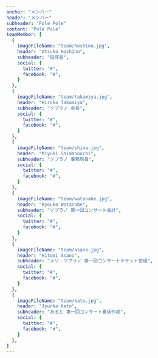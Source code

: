 ```yaml
---
anchor: "メンバー"
header: "メンバー"
subheader: "Pole Pole"
content: "Pole Pole"
teamMember: [
  {
    imageFileName: "team/hoshino.jpg",
    header: "Atsuko Hoshino",
    subheader: "指揮者",
    social: {
      twitter: "#",
      facebook: "#",
    }
  },
  {
    imageFileName: "team/takamiya.jpg",
    header: "Hiroko Takamiya",
    subheader: "ソプラノ 会長",
    social: {
      twitter: "#",
      facebook: "#",
    }
  },
  {
    imageFileName: "team/shima.jpg",
    header: "Miyuki Shimanouchi",
    subheader: "ソプラノ 事務局員",
    social: {
      twitter: "#",
      facebook: "#",
    }
  },
  {
    imageFileName: "team/watanabe.jpg",
    header: "Kyouko Watanabe",
    subheader: "ソプラノ 第一回コンサート会計",
    social: {
      twitter: "#",
      facebook: "#",
    }
  },
  {
    imageFileName: "team/asano.jpg",
    header: "Hitomi Asano",
    subheader: "メゾ・ソプラノ 第一回コンサートチケット管理",
    social: {
      twitter: "#",
      facebook: "#",
    }
  },
  {
    imageFileName: "team/kato.jpg",
    header: "Jyunko Kato",
    subheader: "あると 第一回コンサート看板作成",
    social: {
      twitter: "#",
      facebook: "#",
    }
  },
]
---
```

